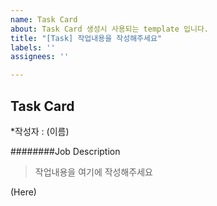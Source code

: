 ```yaml
---
name: Task Card
about: Task Card 생성시 사용되는 template 입니다.
title: "[Task] 작업내용을 작성해주세요"
labels: ''
assignees: ''

---
```


## Task Card

*작성자 : (이름)

########Job Description
> 작업내용을 여기에 작성해주세요

(Here)
